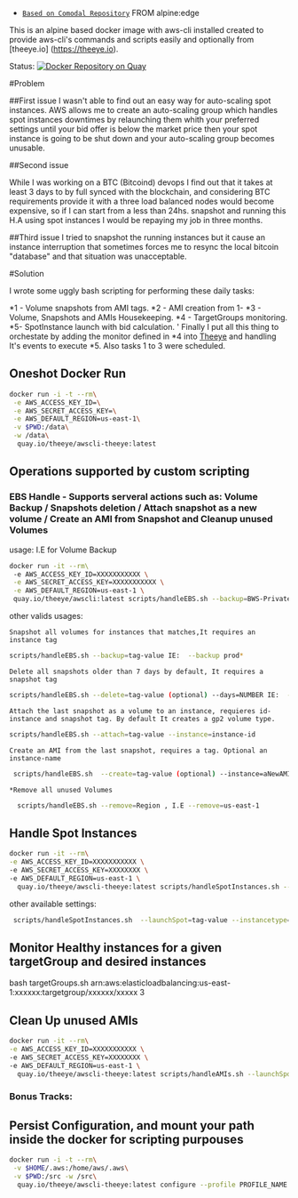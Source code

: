 * [`Based on Comodal Repository`](https://github.com/comodal/alpine-aws-cli/blob/master/Dockerfile) FROM alpine:edge 

This is an alpine based docker image with aws-cli installed created to provide aws-cli's commands and scripts easily and optionally from [theeye.io] (https://theeye.io).

Status: [![Docker Repository on Quay](https://quay.io/repository/theeye/awscli-theeye/status "Docker Repository on Quay")](https://quay.io/repository/theeye/awscli-theeye) 

#Problem

##First issue
I wasn't able to find out an easy way for auto-scaling spot instances.
AWS allows me to create an auto-scaling group which handles spot instances downtimes by relaunching them whith your preferred settings until your bid offer is below the market price then your spot instance is going to be shut down and your auto-scaling group becomes unusable.

##Second issue

While I was working on a BTC (Bitcoind) devops I find out that it takes at least 3 days to by full synced with the blockchain, and considering BTC requirements provide it with a three load balanced nodes would become expensive, so if I can start from a less than 24hs. snapshot and running this H.A using spot instances I would be repaying my job in three months.

##Third issue
I tried to snapshot the running instances but it cause an instance interruption that sometimes forces me to resync the local bitcoin "database" and that situation was unacceptable.

#Solution

I wrote some uggly bash scripting for performing these daily tasks:

*1 - Volume snapshots from AMI tags.
*2 - AMI creation from 1-
*3 - Volume, Snapshots and AMIs Housekeeping.
*4 - TargetGroups monitoring.
*5-  SpotInstance launch with bid calculation.
' 
Finally I put all this thing to orchestate by adding the monitor defined in *4 into [Theeye](https://theeye.io) and handling It's events to execute *5. Also tasks 1 to 3 were scheduled.



## Oneshot Docker Run

```sh
docker run -i -t --rm\
 -e AWS_ACCESS_KEY_ID=\
 -e AWS_SECRET_ACCESS_KEY=\
 -e AWS_DEFAULT_REGION=us-east-1\
 -v $PWD:/data\
 -w /data\
  quay.io/theeye/awscli-theeye:latest
```


## Operations supported by custom scripting
### EBS Handle - Supports serveral actions such as: Volume Backup / Snapshots deletion / Attach snapshot as a new volume / Create an AMI from Snapshot and Cleanup unused Volumes

usage: I.E for Volume Backup

```sh
docker run -it --rm\ 
 -e AWS_ACCESS_KEY_ID=XXXXXXXXXXX \
 -e AWS_SECRET_ACCESS_KEY=XXXXXXXXXXX \
 -e AWS_DEFAULT_REGION=us-east-1 \  
 quay.io/theeye/awscli:latest scripts/handleEBS.sh --backup=BWS-Private*
```

other valids usages:

    Snapshot all volumes for instances that matches,It requires an instance tag

```sh 
scripts/handleEBS.sh --backup=tag-value IE:  --backup prod* 
``` 
    
    Delete all snapshots older than 7 days by default, It requires a snapshot tag
    
```sh 
scripts/handleEBS.sh --delete=tag-value (optional) --days=NUMBER IE:  --delete=prod* --days=3 
``` 
    
    Attach the last snapshot as a volume to an instance, requieres id-instance and snapshot tag. By default It creates a gp2 volume type.
    
```sh 
scripts/handleEBS.sh --attach=tag-value --instance=instance-id
``` 
    
    Create an AMI from the last snapshot, requires a tag. Optional an instance-name

```sh
 scripts/handleEBS.sh  --create=tag-value (optional) --instance=aNewAMIName 
``` 
    
    *Remove all unused Volumes

```sh 
  scripts/handleEBS.sh --remove=Region , I.E --remove=us-east-1 
```

## Handle Spot Instances
```sh
docker run -it --rm\
-e AWS_ACCESS_KEY_ID=XXXXXXXXXXX \
-e AWS_SECRET_ACCESS_KEY=XXXXXXXX \
-e AWS_DEFAULT_REGION=us-east-1 \
  quay.io/theeye/awscli-theeye:latest scripts/handleSpotInstances.sh --launchSpot=YourTag* --instancetype=c3.large --zone=us-east-1e --keypair=YourKey --overbid=0.001
```

other available settings:

```sh
 scripts/handleSpotInstances.sh  --launchSpot=tag-value --instancetype=m1.small --zone=us-east-1e  (optional) --keypair=UseYourKey --targetgroup=arn:aws:elasticloadbalancing:us-west-2:123456789012:targetgroup/my-targets/73e2d6bc24d8a067 --overbid=0.003 --userdata='yourBase64EncodedScript'
```

## Monitor Healthy instances for a given targetGroup and desired instances
bash targetGroups.sh arn:aws:elasticloadbalancing:us-east-1:xxxxxx:targetgroup/xxxxxx/xxxxx 3

## Clean Up unused AMIs
```sh
docker run -it --rm\
-e AWS_ACCESS_KEY_ID=XXXXXXXXXXX \
-e AWS_SECRET_ACCESS_KEY=XXXXXXXX \
-e AWS_DEFAULT_REGION=us-east-1 \
  quay.io/theeye/awscli-theeye:latest scripts/handleAMIs.sh --launchSpot=YourTag* --instancetype=c3.large --zone=us-east-1e --keypair=YourKey --overbid=0.001
```



### Bonus Tracks:

## Persist Configuration, and mount your path inside the docker for scripting purpouses 

```sh
docker run -i -t --rm\
 -v $HOME/.aws:/home/aws/.aws\
 -v $PWD:/src -w /src\
  quay.io/theeye/awscli-theeye:latest configure --profile PROFILE_NAME
```
